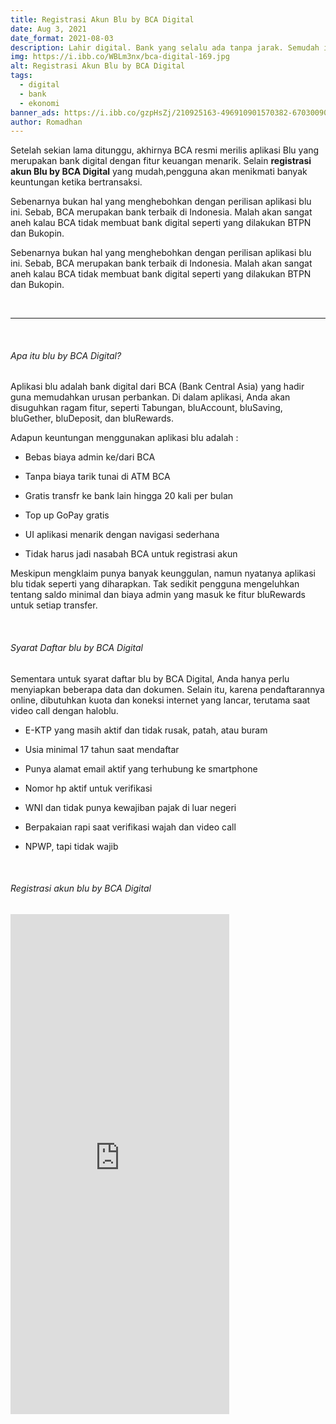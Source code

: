 ```yaml
---
title: Registrasi Akun Blu by BCA Digital
date: Aug 3, 2021
date_format: 2021-08-03
description: Lahir digital. Bank yang selalu ada tanpa jarak. Semudah itu, senyaman itu. Kami hadir buat kamu. Kami ya kamu.
img: https://i.ibb.co/WBLm3nx/bca-digital-169.jpg
alt: Registrasi Akun Blu by BCA Digital
tags: 
  - digital
  - bank
  - ekonomi
banner_ads: https://i.ibb.co/gzpHsZj/210925163-496910901570382-6703009056768615388-n.jpg
author: Romadhan
---
```


<div class="text-justify grid gap-4">
  <p>Setelah sekian lama ditunggu, akhirnya BCA resmi merilis aplikasi Blu yang merupakan bank digital dengan fitur keuangan menarik. Selain <b>registrasi akun Blu by BCA Digital</b> yang mudah,pengguna akan menikmati banyak keuntungan ketika bertransaksi.</p>
  <p>Sebenarnya bukan hal yang menghebohkan dengan perilisan aplikasi blu ini. Sebab, BCA merupakan bank terbaik di Indonesia. Malah akan sangat aneh kalau BCA tidak membuat bank digital seperti yang dilakukan BTPN dan Bukopin.</p>
  <p>Sebenarnya bukan hal yang menghebohkan dengan perilisan aplikasi blu ini. Sebab, BCA merupakan bank terbaik di Indonesia. Malah akan sangat aneh kalau BCA tidak membuat bank digital seperti yang dilakukan BTPN dan Bukopin.</p>
</div>

<br>
<hr>
<br>

<div class="text-justify grid gap-4">
  <h6 class="ft-h text-primary font-bold">Apa itu blu by BCA Digital?</h6>
  <p>Aplikasi blu adalah bank digital dari BCA (Bank Central Asia) yang hadir guna memudahkan urusan perbankan. Di dalam aplikasi, Anda akan disuguhkan ragam fitur, seperti Tabungan, bluAccount, bluSaving, bluGether, bluDeposit, dan bluRewards.</p>
  <p>Adapun keuntungan menggunakan aplikasi blu adalah :</p>
  <ul class="grid gap-2">
    <li>
      <p>Bebas biaya admin ke/dari BCA</p>
    </li>
    <li>
      <p>Tanpa biaya tarik tunai di ATM BCA</p>
    </li>
    <li>
      <p>Gratis transfr ke bank lain hingga 20 kali per bulan</p>
    </li>
    <li>
      <p>Top up GoPay gratis</p>
    </li>
    <li>
      <p>UI aplikasi menarik dengan navigasi sederhana</p>
    </li>
    <li>
      <p>Tidak harus jadi nasabah BCA untuk registrasi akun</p>
    </li>
  </ul>
  <p>Meskipun mengklaim punya banyak keunggulan, namun nyatanya aplikasi blu tidak seperti yang diharapkan. Tak sedikit pengguna mengeluhkan tentang saldo minimal dan biaya admin yang masuk ke fitur bluRewards untuk setiap transfer.</p>
</div>

<br>

<div class="text-justify grid gap-4">
  <h6 class="ft-h text-primary font-bold">Syarat Daftar blu by BCA Digital</h6>
  <p>Sementara untuk syarat daftar blu by BCA Digital, Anda hanya perlu menyiapkan beberapa data dan dokumen. Selain itu, karena pendaftarannya online, dibutuhkan kuota dan koneksi internet yang lancar, terutama saat video call dengan haloblu.</p>
  <ul class="grid gap-2">
    <li>
      <p>E-KTP yang masih aktif dan tidak rusak, patah, atau buram</p>
    </li>
    <li>
      <p>Usia minimal 17 tahun saat mendaftar</p>
    </li>
    <li>
      <p>Punya alamat email aktif yang terhubung ke smartphone</p>
    </li>
    <li>
      <p>Nomor hp aktif untuk verifikasi</p>
    </li>
    <li>
      <p>WNI dan tidak punya kewajiban pajak di luar negeri</p>
    </li>
    <li>
      <p>Berpakaian rapi saat verifikasi wajah dan video call</p>
    </li>
    <li>
      <p>NPWP, tapi tidak wajib</p>
    </li>
  </ul>
</div>

<br>

<div class="text-justify grid gap-4">
  <h6 class="ft-h text-primary font-bold">Registrasi akun blu by BCA Digital</h6>
  <iframe width="350" height="800" src="https://www.youtube.com/embed/GXYqpkKVWjc" title="YouTube video player" frameborder="0" allowfullscreen></iframe>
</div>